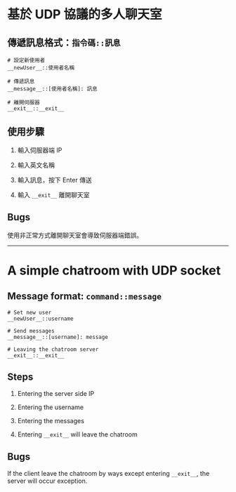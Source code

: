 # 基於 UDP 協議的多人聊天室

## 傳遞訊息格式：`指令碼::訊息`

```
# 設定新使用者
__newUser__::使用者名稱

# 傳遞訊息
__message__::[使用者名稱]: 訊息

# 離開伺服器
__exit__::__exit__
```

## 使用步驟

1. 輸入伺服器端 IP

2. 輸入英文名稱

3. 輸入訊息，按下 Enter 傳送

4. 輸入 `__exit__` 離開聊天室

## Bugs

使用非正常方式離開聊天室會導致伺服器端錯誤。

---

# A simple chatroom with UDP socket

## Message format: `command::message`

```
# Set new user
__newUser__::username

# Send messages
__message__::[username]: message

# Leaving the chatroom server
__exit__::__exit__
```

## Steps

1. Entering the server side IP

2. Entering the username

3. Entering the messages

4. Entering `__exit__` will leave the chatroom

## Bugs

If the client leave the chatroom by ways except entering `__exit__`, the server will occur exception.
